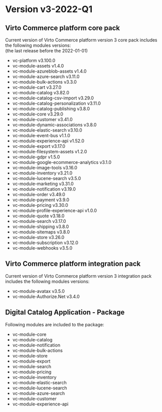 <h1> Version v3-2022-Q1  </h1>

<h2> Virto Commerce platform core pack </h2> 

Current version of Virto Commerce platform version 3 core pack includes the following modules versions:  
(the last release before the 2022-01-01)

<ul> 
   <li> vc-platform v3.100.0 </li> 
   <li> vc-module-assets v1.4.0 </li> 
   <li> vc-module-azureblob-assets v1.4.0 </li>
   <li> vc-module-azure-search v3.11.0 </li> 
   <li> vc-module-bulk-actions v3.3.0 </li>    
   <li> vc-module-cart v3.27.0 </li> 
   <li> vc-module-catalog v3.82.0 </li> 
   <li> vc-module-catalog-csv-import v3.29.0 </li> 
   <li> vc-module-catalog-personalization v3.11.0</li> 
   <li> vc-module-catalog-publishing v3.8.0 </li> 
   <li> vc-module-core v3.29.0 </li> 
   <li> vc-module-customer v3.41.0  </li>
   <li> vc-module-dynamic-associations v3.8.0  </li> 
   <li> vc-module-elastic-search v3.10.0 </li> 
   <li> vc-module-event-bus v1.1.0 </li> 
   <li> vc-module-experience-api v1.52.0 </li> 
   <li> vc-module-export v3.17.0 </li>    
   <li> vc-module-filesystem-assets  v1.2.0 </li> 
   <li> vc-module-gdpr v1.5.0 </li>
   <li> vc-module-google-ecommerce-analytics v3.1.0 </li>
   <li> vc-module-image-tools v3.16.0 </li> 
   <li> vc-module-inventory v3.21.0 </li> 
   <li> vc-module-lucene-search v3.5.0</li> 
   <li> vc-module-marketing v3.31.0 </li> 
   <li> vc-module-notification v3.19.0 </li> 
   <li> vc-module-order v3.49.0</li> 
   <li> vc-module-payment v3.9.0 </li> 
   <li> vc-module-pricing v3.30.0 </li> 
   <li> vc-module-profile-experience-api v1.0.0 </li> 
   <li> vc-module-quote v3.18.0</li> 
   <li> vc-module-search v3.17.0 </li>
   <li> vc-module-shipping v3.8.0 </li>     
   <li> vc-module-sitemaps v3.8.0 </li> 
   <li> vc-module-store v3.26.0 </li> 
   <li> vc-module-subscription v3.12.0</li> 
   <li> vc-module-webhooks v3.5.0 </li> 
</ul> 



<h2> Virto Commerce platform integration pack</h2>  

Current version of Virto Commerce platform version 3 integration pack includes the following modules versions:  

<ul> 
   <li> vc-module-avatax v3.5.0 </li> 
   <li> vc-module-Authorize.Net v3.4.0 </li>
</ul>


<h2> Digital Catalog Application - Package </h2>

Following modules are included to the package:

<ul> 
   <li> vc-module-core
   <li> vc-module-catalog
   <li> vc-module-notification
   <li> vc-module-bulk-actions
   <li> vc-module-store
   <li> vc-module-export
   <li> vc-module-search
   <li> vc-module-pricing
   <li> vc-module-inventory
   <li> vc-module-elastic-search
   <li> vc-module-lucene-search
   <li> vc-module-azure-search
   <li> vc-module-customer
   <li> vc-module-experience-api
<ul> 
